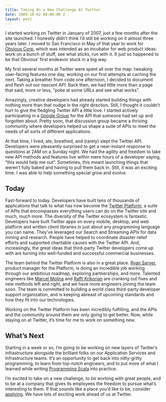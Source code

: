 ```yaml
---
title: Taking On a New Challenge At Twitter
date: 2009-10-02 00:00:00 Z
layout: post
---
```


I started working on Twitter in January of 2007, just a few months after the site launched. I honestly didn’t think I’d still be working on it almost three years later. I moved to San Francisco in May of that year to work for [Obvious Corp](http://obvious.com/), which was intended as an incubator for web product ideas: work on a bunch of stuff, see what sticks, run with it. It just so happened to be that Obvious’ first endeavor stuck in a big way.

My first several months at Twitter were spent all over the map: tweaking user-facing features one day, working on our first attempts at caching the next. Taking a breather from code one afternoon, I decided to document and flesh out our nascent API. Back then, we had little more than a page that said, more or less, “poke at some URLs and see what works”.

Amazingly, creative developers had already started building things with nothing more than that nudge in the right direction. Still, I thought it couldn’t hurt to give the fledgling Twitter API a little love. I started actively participating in a [Google Group](http://groups.google.com/group/twitter-development-talk) for the API that someone had set up and forgotten about. Pretty soon, that discussion group became a thriving community where developers helped us shape a suite of APIs to meet the needs of all sorts of different applications.

At that time, I lived, ate, breathed, and (rarely) slept the Twitter API. Developers were pleasantly surprised to get a near-instant response to questions at 2AM on a Sunday night. We had the agility and freedom to take new API methods and features live within mere hours of a developer saying, “this would help me out”. Sometimes, this meant launching things that weren’t fully baked and having to pull them back in. Still, it was an exciting time. I was able to help something special grow and evolve.

Today
-----

Fast-forward to today. Developers have built tens of thousands of applications that talk to what has now become the [Twitter Platform](http://apiwiki.twitter.com/), a suite of APIs that encompasses everything users can do on the Twitter site and much, much more. The diversity of the Twitter ecosystem is fantastic. Developers have built Twitter apps on every mobile, desktop, and web platform and written client libraries in just about any programming language you can name. They’ve leveraged our Search and Streaming APIs for data mining and research. People have helped to coordinate disaster relief efforts and supported charitable causes with the Twitter API. And, increasingly, the great ideas that third-party Twitter developers come up with are turning into well-funded and successful commercial businesses.

The team behind the Twitter Platform is also in a great place. [Ryan Sarver](http://twitter.com/rsarver), product manager for the Platform, is doing an incredible job working through our ambitious roadmap, exploring partnerships, and more. Talented engineers like [Marcel Molina](http://twitter.com/noradio) and [Raffi Krikorian](http://twitter.com/raffi) are cranking out fixes and new methods left and right, and we have more engineers joining the team soon. The team is committed to building a world class third-party developer support organization, and is keeping abreast of upcoming standards and how they fit into our technologies.

Working on the Twitter Platform has been incredibly fulfilling, and the APIs and the community around them are only going to get better. Now, while staying on at Twitter, it’s time for me to work on something new.

What’s Next
-----------

Starting in a week or so, I’m going to be working on new layers of Twitter’s infrastructure alongside the brilliant folks on our Application Services and Infrastructure teams. It’s an opportunity to get back into nitty-gritty programming, to learn from top-notch engineers, and to put more of what I learned while writing [Programming Scala](http://www.amazon.com/Programming-Scala-Animal-Guide-Wampler/dp/0596155956) into practice.

I’m excited to take on a new challenge, to be working with great people, and to be at a company that gives its employees the freedom to pursue what’s interesting to them. If that sounds like a place you’d like to be, consider [applying](http://twitter.com/jobs). We have lots of exciting work ahead of us at Twitter.
